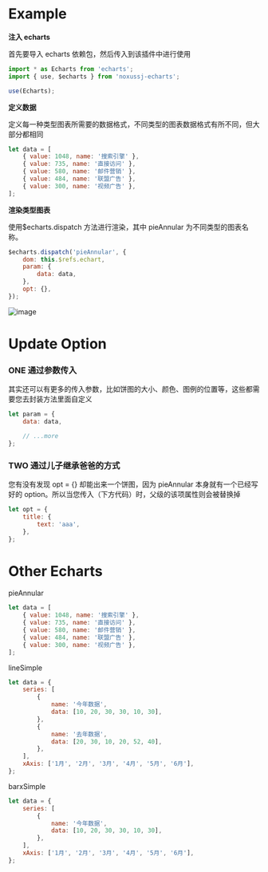 # Example

<b>注入 echarts</b>

首先要导入 echarts 依赖包，然后传入到该插件中进行使用

```javascript
import * as Echarts from 'echarts';
import { use, $echarts } from 'noxussj-echarts';

use(Echarts);
```

<b>定义数据</b>

定义每一种类型图表所需要的数据格式，不同类型的图表数据格式有所不同，但大部分都相同

```javascript
let data = [
    { value: 1048, name: '搜索引擎' },
    { value: 735, name: '直接访问' },
    { value: 580, name: '邮件营销' },
    { value: 484, name: '联盟广告' },
    { value: 300, name: '视频广告' },
];
```

<b>渲染类型图表</b>

使用$echarts.dispatch 方法进行渲染，其中 pieAnnular 为不同类型的图表名称。

```javascript
$echarts.dispatch('pieAnnular', {
    dom: this.$refs.echart,
    param: {
        data: data,
    },
    opt: {},
});
```

![image](https://user-images.githubusercontent.com/37679301/113994590-18900d00-9888-11eb-8f7a-3895f541a2db.png)

# Update Option

### ONE 通过参数传入

其实还可以有更多的传入参数，比如饼图的大小、颜色、图例的位置等，这些都需要您去封装方法里面自定义

```javascript
let param = {
    data: data,

    // ...more
};
```

### TWO 通过儿子继承爸爸的方式

您有没有发现 opt = {} 却能出来一个饼图，因为 pieAnnular 本身就有一个已经写好的 option。所以当您传入（下方代码）时，父级的该项属性则会被替换掉

```javascript
let opt = {
    title: {
        text: 'aaa',
    },
};
```

# Other Echarts

pieAnnular

```javascript
let data = [
    { value: 1048, name: '搜索引擎' },
    { value: 735, name: '直接访问' },
    { value: 580, name: '邮件营销' },
    { value: 484, name: '联盟广告' },
    { value: 300, name: '视频广告' },
];
```

lineSimple

```javascript
let data = {
    series: [
        {
            name: '今年数据',
            data: [10, 20, 30, 30, 10, 30],
        },
        {
            name: '去年数据',
            data: [20, 30, 10, 20, 52, 40],
        },
    ],
    xAxis: ['1月', '2月', '3月', '4月', '5月', '6月'],
};
```

barxSimple

```javascript
let data = {
    series: [
        {
            name: '今年数据',
            data: [10, 20, 30, 30, 10, 30],
        },
    ],
    xAxis: ['1月', '2月', '3月', '4月', '5月', '6月'],
};
```
